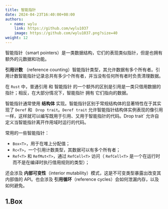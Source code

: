 ```yaml
---
title: 智能指针
date: 2024-04-23T16:40:00+08:00
authors:
  - name: wylu
    link: https://github.com/wylu1037
    image: https://github.com/wylu1037.png?size=40
weight: 12
---
```


智能指针（smart pointers）是一类数据结构，它们的表现类似指针，但是也拥有额外的元数据和功能。

**引用计数** （reference counting）智能指针类型，其允许数据有多个所有者。引用计数智能指针记录总共有多少个所有者，并当没有任何所有者时负责清理数据。

在 `Rust` 中，普通引用 和 智能指针 的一个额外的区别是引用是一类只借用数据的指针；相反，在大部分情况下，智能指针 拥有 它们指向的数据。

智能指针通常使用 **结构体** 实现。智能指针区别于常规结构体的显著特性在于其实现了 `Deref` 和 ` Drop trait`。`Deref trait` 允许智能指针结构体实例表现的像引用一样，这样就可以编写既用于引用、又用于智能指针的代码。Drop trait` 允许自定义当智能指针离开作用域时运行的代码。

常用的一些智能指针：

- `Box<T>`，用于在堆上分配值；
- `Rc<T>`，一个引用计数类型，其数据可以有多个所有者；
- `Ref<T>` 和 `RefMut<T>`，通过 `RefCell<T>` 访问（ `RefCell<T>` 是一个在运行时而不是在编译时执行借用规则的类型）；

还会涉及 **内部可变性**（interior mutability）模式，这是不可变类型暴露出改变其内部值的 API。也会涉及 **引用循环**（reference cycles）会如何泄漏内存，以及如何避免。

## 1.Box
